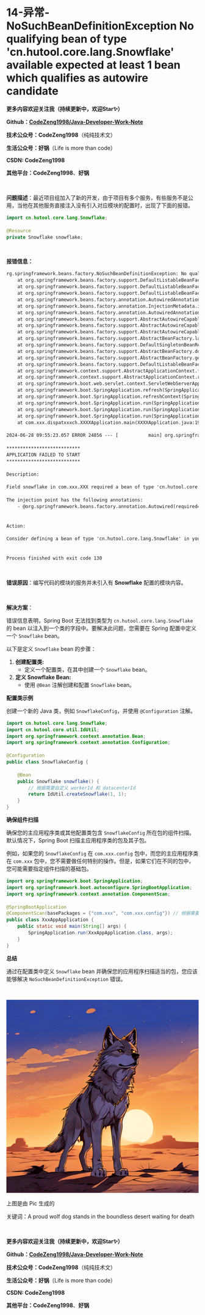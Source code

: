 # 14-异常-NoSuchBeanDefinitionException No qualifying bean of type 'cn.hutool.core.lang.Snowflake' available expected at least 1 bean which qualifies as autowire candidate



**更多内容欢迎关注我（持续更新中，欢迎Star✨）**

**Github：[CodeZeng1998/Java-Developer-Work-Note](https://github.com/CodeZeng1998/Java-Developer-Work-Note)**

**技术公众号：CodeZeng1998**（纯纯技术文）

**生活公众号：好锅**（Life is more than code）

**CSDN: CodeZeng1998**

**其他平台：CodeZeng1998**、**好锅**



<br/>



**问题描述**：最近项目组加入了新的开发，由于项目有多个服务，有些服务不是公用，当他在其他服务直接注入没有引入对应模块的配置时，出现了下面的报错。

```java
import cn.hutool.core.lang.Snowflake;

@Resource 
private Snowflake snowflake;
```



<br/>

**报错信息：**

```txt
rg.springframework.beans.factory.NoSuchBeanDefinitionException: No qualifying bean of type 'cn.hutool.core.lang.Snowflake' available: expected at least 1 bean which qualifies as autowire candidate. Dependency annotations: {@org.springframework.beans.factory.annotation.Autowired(required=true)}
	at org.springframework.beans.factory.support.DefaultListableBeanFactory.raiseNoMatchingBeanFound(DefaultListableBeanFactory.java:1695) ~[spring-beans-5.2.1.RELEASE.jar:5.2.1.RELEASE]
	at org.springframework.beans.factory.support.DefaultListableBeanFactory.doResolveDependency(DefaultListableBeanFactory.java:1253) ~[spring-beans-5.2.1.RELEASE.jar:5.2.1.RELEASE]
	at org.springframework.beans.factory.support.DefaultListableBeanFactory.resolveDependency(DefaultListableBeanFactory.java:1207) ~[spring-beans-5.2.1.RELEASE.jar:5.2.1.RELEASE]
	at org.springframework.beans.factory.annotation.AutowiredAnnotationBeanPostProcessor$AutowiredFieldElement.inject(AutowiredAnnotationBeanPostProcessor.java:636) ~[spring-beans-5.2.1.RELEASE.jar:5.2.1.RELEASE]
	at org.springframework.beans.factory.annotation.InjectionMetadata.inject(InjectionMetadata.java:116) ~[spring-beans-5.2.1.RELEASE.jar:5.2.1.RELEASE]
	at org.springframework.beans.factory.annotation.AutowiredAnnotationBeanPostProcessor.postProcessProperties(AutowiredAnnotationBeanPostProcessor.java:397) ~[spring-beans-5.2.1.RELEASE.jar:5.2.1.RELEASE]
	at org.springframework.beans.factory.support.AbstractAutowireCapableBeanFactory.populateBean(AbstractAutowireCapableBeanFactory.java:1429) ~[spring-beans-5.2.1.RELEASE.jar:5.2.1.RELEASE]
	at org.springframework.beans.factory.support.AbstractAutowireCapableBeanFactory.doCreateBean(AbstractAutowireCapableBeanFactory.java:594) ~[spring-beans-5.2.1.RELEASE.jar:5.2.1.RELEASE]
	at org.springframework.beans.factory.support.AbstractAutowireCapableBeanFactory.createBean(AbstractAutowireCapableBeanFactory.java:517) ~[spring-beans-5.2.1.RELEASE.jar:5.2.1.RELEASE]
	at org.springframework.beans.factory.support.AbstractBeanFactory.lambda$doGetBean$0(AbstractBeanFactory.java:323) ~[spring-beans-5.2.1.RELEASE.jar:5.2.1.RELEASE]
	at org.springframework.beans.factory.support.DefaultSingletonBeanRegistry.getSingleton(DefaultSingletonBeanRegistry.java:222) ~[spring-beans-5.2.1.RELEASE.jar:5.2.1.RELEASE]
	at org.springframework.beans.factory.support.AbstractBeanFactory.doGetBean(AbstractBeanFactory.java:321) ~[spring-beans-5.2.1.RELEASE.jar:5.2.1.RELEASE]
	at org.springframework.beans.factory.support.AbstractBeanFactory.getBean(AbstractBeanFactory.java:202) ~[spring-beans-5.2.1.RELEASE.jar:5.2.1.RELEASE]
	at org.springframework.beans.factory.support.DefaultListableBeanFactory.preInstantiateSingletons(DefaultListableBeanFactory.java:879) ~[spring-beans-5.2.1.RELEASE.jar:5.2.1.RELEASE]
	at org.springframework.context.support.AbstractApplicationContext.finishBeanFactoryInitialization(AbstractApplicationContext.java:878) ~[spring-context-5.2.1.RELEASE.jar:5.2.1.RELEASE]
	at org.springframework.context.support.AbstractApplicationContext.refresh(AbstractApplicationContext.java:550) ~[spring-context-5.2.1.RELEASE.jar:5.2.1.RELEASE]
	at org.springframework.boot.web.servlet.context.ServletWebServerApplicationContext.refresh(ServletWebServerApplicationContext.java:141) ~[spring-boot-2.2.1.RELEASE.jar:2.2.1.RELEASE]
	at org.springframework.boot.SpringApplication.refresh(SpringApplication.java:747) [spring-boot-2.2.1.RELEASE.jar:2.2.1.RELEASE]
	at org.springframework.boot.SpringApplication.refreshContext(SpringApplication.java:397) [spring-boot-2.2.1.RELEASE.jar:2.2.1.RELEASE]
	at org.springframework.boot.SpringApplication.run(SpringApplication.java:315) [spring-boot-2.2.1.RELEASE.jar:2.2.1.RELEASE]
	at org.springframework.boot.SpringApplication.run(SpringApplication.java:1226) [spring-boot-2.2.1.RELEASE.jar:2.2.1.RELEASE]
	at org.springframework.boot.SpringApplication.run(SpringApplication.java:1215) [spring-boot-2.2.1.RELEASE.jar:2.2.1.RELEASE]
	at com.xxx.dispatxxxch.XXXXApplication.main(XXXXApplication.java:19) [classes/:?]

2024-06-28 09:55:23.057 ERROR 24856 --- [           main] org.springframework.boot.diagnostics.LoggingFailureAnalysisReporter.report(LoggingFailureAnalysisReporter.java:40) :

***************************
APPLICATION FAILED TO START
***************************

Description:

Field snowflake in com.xxx.XXX required a bean of type 'cn.hutool.core.lang.Snowflake' that could not be found.

The injection point has the following annotations:
	- @org.springframework.beans.factory.annotation.Autowired(required=true)


Action:

Consider defining a bean of type 'cn.hutool.core.lang.Snowflake' in your configuration.


Process finished with exit code 130
```



<br/>

**错误原因**：编写代码的模块的服务并未引入有 **Snowflake** 配置的模块内容。



<br/>

**解决方案**：

错误信息表明，Spring Boot 无法找到类型为 `cn.hutool.core.lang.Snowflake` 的 bean 以注入到一个类的字段中。要解决此问题，您需要在 Spring 配置中定义一个 `Snowflake` bean。

以下是定义 `Snowflake` bean 的步骤：

1. **创建配置类:**
   - 定义一个配置类，在其中创建一个 `Snowflake` bean。
2. **定义 Snowflake Bean:**
   - 使用 `@Bean` 注解创建和配置 `Snowflake` bean。



**配置类示例**

创建一个新的 Java 类，例如 `SnowflakeConfig`，并使用 `@Configuration` 注解。

```java
import cn.hutool.core.lang.Snowflake;
import cn.hutool.core.util.IdUtil;
import org.springframework.context.annotation.Bean;
import org.springframework.context.annotation.Configuration;

@Configuration
public class SnowflakeConfig {

    @Bean
    public Snowflake snowflake() {
        // 根据需要自定义 workerId 和 datacenterId
        return IdUtil.createSnowflake(1, 1);
    }
}
```

**确保组件扫描**

确保您的主应用程序类或其他配置类包含 `SnowflakeConfig` 所在包的组件扫描。默认情况下，Spring Boot 扫描主应用程序类的包及其子包。

例如，如果您的 `SnowflakeConfig` 在 `com.xxx.config` 包中，而您的主应用程序类在 `com.xxx` 包中，您不需要做任何特别的操作。但是，如果它们在不同的包中，您可能需要指定组件扫描的基础包。

```java
import org.springframework.boot.SpringApplication;
import org.springframework.boot.autoconfigure.SpringBootApplication;
import org.springframework.context.annotation.ComponentScan;

@SpringBootApplication
@ComponentScan(basePackages = {"com.xxx", "com.xxx.config"}) // 根据需要调整包名称
public class XxxAppApplication {
    public static void main(String[] args) {
        SpringApplication.run(XxxAppApplication.class, args);
    }
}
```

**总结**

通过在配置类中定义 `Snowflake` bean 并确保您的应用程序扫描适当的包，您应该能够解决 `NoSuchBeanDefinitionException` 错误。







<br/>



![](https://github.com/CodeZeng1998/Java-Developer-Work-Note/blob/main/Exception&Error/image/14-%E5%BC%82%E5%B8%B8-NoSuchBeanDefinitionException%20No%20qualifying%20bean%20of%20type%20'cn.hutool.core.lang.Snowflake'%20available%20expected%20at%20least%201%20bean%20which%20qualifies%20as%20autowire%20candidate.png?raw=true)

上图是由 Pic 生成的

关键词：A proud wolf dog stands in the boundless desert waiting for death

<br/>



**更多内容欢迎关注我（持续更新中，欢迎Star✨）**

**Github：[CodeZeng1998/Java-Developer-Work-Note](https://github.com/CodeZeng1998/Java-Developer-Work-Note)**

**技术公众号：CodeZeng1998**（纯纯技术文）

**生活公众号：好锅**（Life is more than code）

**CSDN: CodeZeng1998**

**其他平台：CodeZeng1998**、**好锅**






